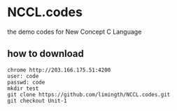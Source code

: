 
NCCL.codes
==========

the demo codes for New Concept C Language 

## how to download
    chrome http://203.166.175.51:4200
    user: code
    passwd: code
    mkdir test
    git clone https://github.com/limingth/NCCL.codes.git 
    git checkout Unit-1
    
